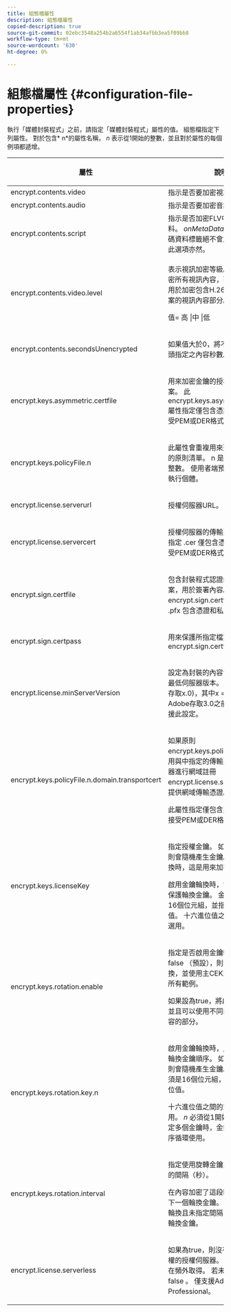```yaml
---
title: 組態檔屬性
description: 組態檔屬性
copied-description: true
source-git-commit: 02ebc3548a254b2a6554f1ab34afbb3ea5f09bb8
workflow-type: tm+mt
source-wordcount: '630'
ht-degree: 0%

---
```


# 組態檔屬性 {#configuration-file-properties}

執行「媒體封裝程式」之前，請指定「媒體封裝程式」屬性的值。 組態檔指定下列屬性。 對於包含* n*的屬性名稱， *n* 表示從1開始的整數，並且對於屬性的每個例項都遞增。

<table frame="all" colsep="1" rowsep="1" class="+ topic/table adobe-d/table " id="table_dx4_mpy_n4"> 
 <thead class="- topic/thead "> 
  <tr rowsep="1" class="- topic/row "> 
   <th colname="1" class="- topic/entry entry"> <p class="- topic/p ">屬性 </p> </th> 
   <th colname="2" class="- topic/entry entry"> <p class="- topic/p ">說明 </p> </th> 
  </tr> 
 </thead>
 <tbody class="- topic/tbody "> 
  <tr rowsep="1" class="- topic/row "> 
   <td colname="1" class="- topic/entry "><span class="codeph"> encrypt.contents.video</span> </td> 
   <td colname="2" class="- topic/entry "> 指示是否要加密視訊內容。 </td> 
  </tr> 
  <tr rowsep="1" class="- topic/row "> 
   <td colname="1" class="- topic/entry "><span class="codeph"> encrypt.contents.audio</span> </td> 
   <td colname="2" class="- topic/entry "> 指示是否要加密音訊。 </td> 
  </tr> 
  <tr rowsep="1" class="- topic/row "> 
   <td colname="1" class="- topic/entry "><span class="codeph"> encrypt.contents.script</span> </td> 
   <td colname="2" class="- topic/entry ">指示是否加密FLV中的指令碼資料。 <i class="+ topic/ph hi-d/i ">onMetaData</i> 和 <i class="+ topic/ph hi-d/i ">onXMP</i> 指令碼資料標籤絕不會加密，即使啟用此選項亦然。 </td> 
  </tr> 
  <tr rowsep="1" class="- topic/row "> 
   <td colname="1" class="- topic/entry "><span class="codeph"> encrypt.contents.video.level</span> </td> 
   <td colname="2" class="- topic/entry "> <p class="- topic/p ">表示視訊加密等級。 高值會用於加密所有視訊內容，而中值和低值則用於加密包含H.264內容的F4V檔案的視訊內容部分。 </p> <p class="- topic/p ">值= <span class="codeph"> 高 |中 |低</span> </p> </td> 
  </tr> 
  <tr rowsep="1" class="- topic/row "> 
   <td colname="1" class="- topic/entry "><span class="codeph"> encrypt.contents.secondsUnencrypted</span> </td> 
   <td colname="2" class="- topic/entry "> <p class="- topic/p ">如果值大於0，將不會加密檔案開頭指定之內容秒數。 </p> </td> 
  </tr> 
  <tr rowsep="1" class="- topic/row "> 
   <td colname="1" class="- topic/entry "><span class="codeph"> encrypt.keys.asymmetric.certfile</span> </td> 
   <td colname="2" class="- topic/entry "> <p class="- topic/p ">用來加密金鑰的授權伺服器憑證檔案。 此 <span class="codeph"> encrypt.keys.asymmetric.certfile</span> 屬性指定僅包含憑證的檔案（可接受PEM或DER格式）。 </p> </td> 
  </tr> 
  <tr rowsep="1" class="- topic/row "> 
   <td colname="1" class="- topic/entry "><span class="+ topic/ph pr-d/codeph codeph">encrypt.keys.policyFile.n</span> </td> 
   <td colname="2" class="- topic/entry "> <p class="- topic/p ">此屬性會重複用來建立套用至內容的原則清單。 <span class="codeph"> n</span> 是大於或等於1的整數。 使用者端預設將使用第一個執行個體。 </p> </td> 
  </tr> 
  <tr rowsep="1" class="- topic/row "> 
   <td colname="1" class="- topic/entry "><span class="codeph"> encrypt.license.serverurl</span> </td> 
   <td colname="2" class="- topic/entry "> <p class="- topic/p ">授權伺服器URL。 </p> </td> 
  </tr> 
  <tr rowsep="1" class="- topic/row "> 
   <td colname="1" class="- topic/entry "><span class="codeph"> encrypt.license.servercert</span> </td> 
   <td colname="2" class="- topic/entry "> <p class="- topic/p ">授權伺服器的傳輸憑證。 此屬性會指定 <span class="filepath"> .cer</span> 僅包含憑證的檔案（可接受PEM或DER格式）。 </p> </td> 
  </tr> 
  <tr rowsep="1" class="- topic/row "> 
   <td colname="1" class="- topic/entry "><span class="codeph"> encrypt.sign.certfile</span> </td> 
   <td colname="2" class="- topic/entry "> <p class="- topic/p ">包含封裝程式認證的PKCS12檔案，用於簽署內容。 此 <span class="codeph"> encrypt.sign.certfile</span> 應該指的是 <span class="filepath"> .pfx</span> 包含憑證和私密金鑰的檔案。 </p> </td> 
  </tr> 
  <tr rowsep="1" class="- topic/row "> 
   <td colname="1" class="- topic/entry "><span class="codeph"> encrypt.sign.certpass</span> </td> 
   <td colname="2" class="- topic/entry "> <p class="- topic/p ">用來保護所指定檔案的密碼 <span class="codeph"> encrypt.sign.certfile</span>. </p> </td> 
  </tr> 
  <tr rowsep="1" class="- topic/row "> 
   <td colname="1" class="- topic/entry "><span class="codeph"> encrypt.license.minServerVersion</span> </td> 
   <td colname="2" class="- topic/entry "> <p class="- topic/p ">設定為封裝的內容發行授權所需的最低伺服器版本。 指定x (Adobe存取x.0)，其中x =主要發行編號。 Adobe存取3.0之前的伺服器不支援此設定。 </p> </td> 
  </tr> 
  <tr rowsep="1" class="- topic/row "> 
   <td colname="1" class="- topic/entry "><span class="codeph">encrypt.keys.policyFile.n.domain.transportcert</span> </td> 
   <td colname="2" class="- topic/entry "> <p class="- topic/p ">如果原則 <span class="+ topic/ph pr-d/codeph codeph"> encrypt.keys.policyFile.n</span> 要求使用與中指定的傳輸憑證不同的伺服器進行網域註冊 <span class="+ topic/ph pr-d/codeph codeph"> encrypt.license.servercert</span>，需要提供網域傳輸憑證。 </p> <p class="- topic/p ">此屬性指定僅包含憑證的檔案（可接受PEM或DER格式）。 </p> </td> 
  </tr> 
  <tr rowsep="1" class="- topic/row "> 
   <td colname="1" class="- topic/entry "><span class="codeph"> encrypt.keys.licenseKey</span> </td> 
   <td colname="2" class="- topic/entry "> <p class="- topic/p ">指定授權金鑰。 如果未指定金鑰，則會隨機產生金鑰。 未啟用金鑰輪換時，這是用來加密內容的金鑰。 </p> <p class="- topic/p ">啟用金鑰輪換時，會使用此金鑰來保護輪換金鑰。 金鑰的長度必須是16個位元組，並指定為十六進位值。 十六進位值之間的空白字元為選用。 </p> </td> 
  </tr> 
  <tr rowsep="1" class="- topic/row "> 
   <td colname="1" class="- topic/entry "><span class="codeph"> encrypt.keys.rotation.enable</span> </td> 
   <td colname="2" class="- topic/entry "> <p class="- topic/p ">指定是否啟用金鑰輪換。 若設為false （預設），則會停用金鑰輪換，並使用主CEK來加密內容中的所有範例。 </p> <p class="- topic/p ">如果設為true，將啟用金鑰輪換，並且可以使用不同的金鑰來加密內容的部分。 </p> </td> 
  </tr> 
  <tr rowsep="1" class="- topic/row "> 
   <td colname="1" class="- topic/entry "><span class="codeph">encrypt.keys.rotation.key.n</span> </td> 
   <td colname="2" class="- topic/entry "> <p class="- topic/p ">啟用金鑰輪換時，用來加密內容的輪換金鑰順序。 如果未指定金鑰，則會隨機產生金鑰。 金鑰的長度必須是16個位元組，並指定為十六進位值。 </p> <p class="- topic/p ">十六進位值之間的空白字元為選用。 <i class="+ topic/ph hi-d/i ">n</i> 必須從1開始單調遞增。 指定多個金鑰時，金鑰會依指示的順序循環使用。 </p> </td> 
  </tr> 
  <tr rowsep="1" class="- topic/row "> 
   <td colname="1" class="- topic/entry "><span class="codeph"> encrypt.keys.rotation.interval</span> </td> 
   <td colname="2" class="- topic/entry "> <p class="- topic/p ">指定使用旋轉金鑰來加密內容範例的間隔（秒）。 </p> <p class="- topic/p ">在內容加密了這段時間後，將使用下一個輪換金鑰。 如果已啟用金鑰輪換且未指定間隔，則會每15分鐘輪換金鑰。 </p> </td> 
  </tr> 
  <tr rowsep="0" class="- topic/row "> 
   <td colname="1" class="- topic/entry "><span class="codeph"> encrypt.license.serverless</span> </td> 
   <td colname="2" class="- topic/entry "> <p class="- topic/p ">如果為true，則沒有可從中取得授權的授權伺服器。 授權必須內嵌或在頻外取得。 若未指定，預設值為false 。 僅支援Adobe Access Professional。 </p> </td> 
  </tr> 
 </tbody> 
</table>
